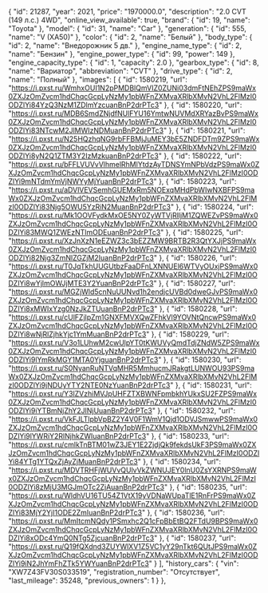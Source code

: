  {
        "id": 21287,
        "year": 2021,
        "price": "1970000.0",
        "description": "2.0 CVT (149 л.с.) 4WD",
        "online_view_available": true,
        "brand": {
            "id": 19,
            "name": "Toyota"
        },
        "model": {
            "id": 31,
            "name": "Car"
        },
        "generation": {
            "id": 555,
            "name": "V (XA50)"
        },
        "color": {
            "id": 2,
            "name": "Белый"
        },
        "body_type": {
            "id": 2,
            "name": "Внедорожник 5 дв."
        },
        "engine_name_type": {
            "id": 2,
            "name": "Бензин"
        },
        "engine_power_type": {
            "id": 99,
            "power": 149
        },
        "engine_capacity_type": {
            "id": 1,
            "capacity": 2.0
        },
        "gearbox_type": {
            "id": 8,
            "name": "Вариатор",
            "abbreviation": "CVT"
        },
        "drive_type": {
            "id": 2,
            "name": "Полный"
        },
        "images": [
            {
                "id": 1580219,
                "url": "https://i.pxst.ru/WmhxOUI1N2pPMDBlQmVIZ0ZUNi03dmFtNEhZPS9maWx0ZXJzOmZvcm1hdChqcGcpLyNzMy1pbWFnZXMvaXRlbXMvN2VhL2FlMzI0ODZlYi84YzQ3NzM1ZDlmYzcuanBnP2drPTc3"
            },
            {
                "id": 1580220,
                "url": "https://i.pxst.ru/MDB6SmdZNjdfNUlFYU16YmtwNUVMdXRYazBvPS9maWx0ZXJzOmZvcm1hdChqcGcpLyNzMy1pbWFnZXMvaXRlbXMvN2VhL2FlMzI0ODZlYi83NTcwM2JlMWIzNDMuanBnP2drPTc3"
            },
            {
                "id": 1580221,
                "url": "https://i.pxst.ru/N25HQzhqNG9rbFFBMjJuMEY3bE5ZNDFDTm9ZPS9maWx0ZXJzOmZvcm1hdChqcGcpLyNzMy1pbWFnZXMvaXRlbXMvN2VhL2FlMzI0ODZlYi8yN2Q1ZTM3Y2IzMzkuanBnP2drPTc3"
            },
            {
                "id": 1580222,
                "url": "https://i.pxst.ru/bFFLVUVvVlhmelRhMlYtdzAyTDNSYmNPbVdzPS9maWx0ZXJzOmZvcm1hdChqcGcpLyNzMy1pbWFnZXMvaXRlbXMvN2VhL2FlMzI0ODZlYi9mNTdmYmVjNWYyMjYuanBnP2drPTc3"
            },
            {
                "id": 1580223,
                "url": "https://i.pxst.ru/aDVlVEVSemhGUEMxRm5NOExqMHdPbWIwNXBFPS9maWx0ZXJzOmZvcm1hdChqcGcpLyNzMy1pbWFnZXMvaXRlbXMvN2VhL2FlMzI0ODZlYi83Njg5OWU5YzRiN2MuanBnP2drPTc3"
            },
            {
                "id": 1580224,
                "url": "https://i.pxst.ru/Mk1OOVFydkMxOE5NY0ZyWTVjRlljM1ZQWEZvPS9maWx0ZXJzOmZvcm1hdChqcGcpLyNzMy1pbWFnZXMvaXRlbXMvN2VhL2FlMzI0ODZlYi83MWQ1ZWEzNTlmODEuanBnP2drPTc3"
            },
            {
                "id": 1580225,
                "url": "https://i.pxst.ru/XzJnXzN1eEZWZ3c3bEZZMW9BRTB2R3QtYXJjPS9maWx0ZXJzOmZvcm1hdChqcGcpLyNzMy1pbWFnZXMvaXRlbXMvN2VhL2FlMzI0ODZlYi82Njg3ZmNlZGZjM2IuanBnP2drPTc3"
            },
            {
                "id": 1580226,
                "url": "https://i.pxst.ru/T0JqTkhUUGUtbzFaaDFnLXNNUEl6WTVyOUxjPS9maWx0ZXJzOmZvcm1hdChqcGcpLyNzMy1pbWFnZXMvaXRlbXMvN2VhL2FlMzI0ODZlYi8wYjlmOWJjMTE3Y2YuanBnP2drPTc3"
            },
            {
                "id": 1580227,
                "url": "https://i.pxst.ru/MGZjWld5cnNuUUNvd1h2endjcUVBd0dweGJvPS9maWx0ZXJzOmZvcm1hdChqcGcpLyNzMy1pbWFnZXMvaXRlbXMvN2VhL2FlMzI0ODZlYi8xMWIxYzg0NzJkZTUuanBnP2drPTc3"
            },
            {
                "id": 1580228,
                "url": "https://i.pxst.ru/cUlFZjlpZm1GNXFMVXQwZFhkVl9YOVNtQncwPS9maWx0ZXJzOmZvcm1hdChqcGcpLyNzMy1pbWFnZXMvaXRlbXMvN2VhL2FlMzI0ODZlYi8wNjRlZjhkYjc1YmMuanBnP2drPTc3"
            },
            {
                "id": 1580229,
                "url": "https://i.pxst.ru/V3o1LUhwM2cwUlpYT0tKWUVyQmdTdjZNdW5ZPS9maWx0ZXJzOmZvcm1hdChqcGcpLyNzMy1pbWFnZXMvaXRlbXMvN2VhL2FlMzI0ODZlYi9lYmRkMGY1MTA0YjguanBnP2drPTc3"
            },
            {
                "id": 1580230,
                "url": "https://i.pxst.ru/S0NyanRuNTVqMHR5MmhucmJRakgtLUNWOU93PS9maWx0ZXJzOmZvcm1hdChqcGcpLyNzMy1pbWFnZXMvaXRlbXMvN2VhL2FlMzI0ODZlYi9jNDUyYTY2NTE0NzYuanBnP2drPTc3"
            },
            {
                "id": 1580231,
                "url": "https://i.pxst.ru/Y3lZVzhiMVJpUHFZTXBWNFpmbkhYUkxSU2FZPS9maWx0ZXJzOmZvcm1hdChqcGcpLyNzMy1pbWFnZXMvaXRlbXMvN2VhL2FlMzI0ODZlYi9iYTBmNjZhY2JlNjUuanBnP2drPTc3"
            },
            {
                "id": 1580232,
                "url": "https://i.pxst.ru/VkFJLTlpbVpBZ2Y4V0F1WmV1Qjd1ODVJSmwwPS9maWx0ZXJzOmZvcm1hdChqcGcpLyNzMy1pbWFnZXMvaXRlbXMvN2VhL2FlMzI0ODZlYi9lYWRiY2RlNjhkZWIuanBnP2drPTc3"
            },
            {
                "id": 1580233,
                "url": "https://i.pxst.ru/cmlkTnBTM01wZ3JEY1E2ZjdjQk9fekdsUkF3PS9maWx0ZXJzOmZvcm1hdChqcGcpLyNzMy1pbWFnZXMvaXRlbXMvN2VhL2FlMzI0ODZlYi84YTg1YTQxZjAyZjMuanBnP2drPTc3"
            },
            {
                "id": 1580234,
                "url": "https://i.pxst.ru/MDVTRHFjWUVvQUlvVkZWNUJEY0lnU0ZsYXRNPS9maWx0ZXJzOmZvcm1hdChqcGcpLyNzMy1pbWFnZXMvaXRlbXMvN2VhL2FlMzI0ODZlYi8zMjU3MGJmOTc2ZjAuanBnP2drPTc3"
            },
            {
                "id": 1580235,
                "url": "https://i.pxst.ru/WldhVU16TU54Z1VtX19yVDNaWUpaTlE1RnFrPS9maWx0ZXJzOmZvcm1hdChqcGcpLyNzMy1pbWFnZXMvaXRlbXMvN2VhL2FlMzI0ODZlYi83MjY2YjI1ODE2ZmIuanBnP2drPTc3"
            },
            {
                "id": 1580236,
                "url": "https://i.pxst.ru/MmItcmNQdy1PSmxhc2Q1cFpBbEtBQ2FTdU9BPS9maWx0ZXJzOmZvcm1hdChqcGcpLyNzMy1pbWFnZXMvaXRlbXMvN2VhL2FlMzI0ODZlYi8xODc4YmQ0NTg5ZjcuanBnP2drPTc3"
            },
            {
                "id": 1580237,
                "url": "https://i.pxst.ru/Q19fQXdnd3ZUYWlXV1Z5VC1yY29nTkt6QUtJPS9maWx0ZXJzOmZvcm1hdChqcGcpLyNzMy1pbWFnZXMvaXRlbXMvN2VhL2FlMzI0ODZlYi9iN2JhYmFhZTk5YWYuanBnP2drPTc3"
            }
        ],
        "history_cars": {
            "vin": "XW7Z43FV30S033519",
            "registration_number": "Отсутствует",
            "last_mileage": 35248,
            "previous_owners": 1
        }
    },